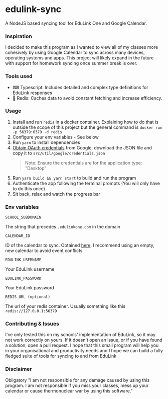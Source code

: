 # edulink-sync
A NodeJS based syncing tool for EduLink One and Google Calendar.

### Inspiration
I decided to make this program as I wanted to view all of my classes more cohesively by using Google Calendar to sync across many devices, operating systems and apps. This project will likely expand in the future with support for homework syncing once summer break is over.

### Tools used
- ⌨ Typescript: Includes detailed and complex type definitions for EduLink responses
- 💾 Redis: Caches data to avoid constant fetching and increase efficiency.

### Usage
1. Install and run `redis` in a docker container. Explaining how to do that is outside the scope of this project but the general command is `docker run -p 56379:6379 -d redis`
1. Configure your env variables - See below
1. Run `yarn` to install dependencies
1. [Obtain OAuth credentials](https://developers.google.com/identity/protocols/oauth2) from Google, download the JSON file and copy it to `src/util/google/credentials.json`
   > Note: Ensure the credentials are for the application type: "Desktop"
1. Run `yarn build && yarn start` to build and run the program
1. Authenticate the app following the terminal prompts (You will only have to do this once)
1. Sit back, relax and watch the progress bar

### Env variables
```dotenv
SCHOOL_SUBDOMAIN
```
 The string that precedes `.edulinkone.com` in the domain
```dotenv
CALENDAR_ID
```
ID of the calendar to sync. Obtained [here](https://developers.google.com/calendar/api/v3/reference/calendarList/list). I recommend using an empty, new calendar to avoid event conflicts
```dotenv
EDULINK_USERNAME
```
Your EduLink username
```dotenv
EDULINK_PASSWORD
```
Your EduLink password
```dotenv
REDIS_URL (optional)
```
The url of your redis container. Usually something like this `redis://127.0.0.1:56379`

### Contributing & Issues
I've only tested this on my schools' implementation of EduLink, so it may not work correctly on yours. If it doesn't open an issue, or if you have found a solution, open a pull request. I hope that this small program will help you in your organisational and productivity needs and I hope we can build a fully fledged suite of tools for syncing to and from EduLink

### Disclaimer
Obligatory "I am not responsible for any damage caused by using this program. I am not responsible if you miss your classes, mess up your calendar or cause thermonuclear war by using this software."
